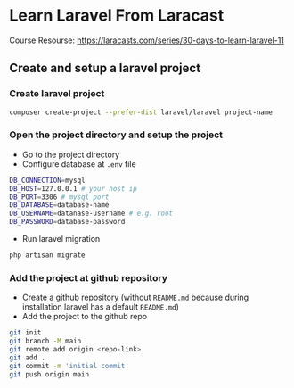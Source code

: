 # Learn Laravel From Laracast
Course Resourse: https://laracasts.com/series/30-days-to-learn-laravel-11

## Create and setup a laravel project

### Create laravel project
```bash	
composer create-project --prefer-dist laravel/laravel project-name
```
### Open the project directory and setup the project
- Go to the project directory 
- Configure database at `.env` file	
```bash
DB_CONNECTION=mysql
DB_HOST=127.0.0.1 # your host ip
DB_PORT=3306 # mysql port
DB_DATABASE=database-name
DB_USERNAME=datanase-username # e.g. root
DB_PASSWORD=database-password 
```
- Run laravel migration 
```bash
php artisan migrate
```

### Add the project at github repository
- Create a github repository (without `README.md` because during installation laravel has a default `README.md`)
- Add the project to the github repo
```bash
git init
git branch -M main
git remote add origin <repo-link>
git add .
git commit -m 'initial commit'
git push origin main  
```